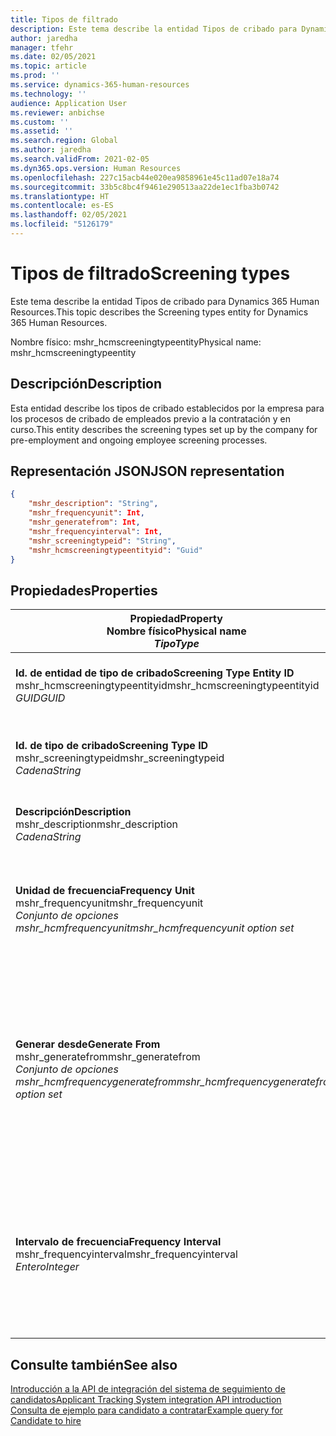 ```yaml
---
title: Tipos de filtrado
description: Este tema describe la entidad Tipos de cribado para Dynamics 365 Human Resources.
author: jaredha
manager: tfehr
ms.date: 02/05/2021
ms.topic: article
ms.prod: ''
ms.service: dynamics-365-human-resources
ms.technology: ''
audience: Application User
ms.reviewer: anbichse
ms.custom: ''
ms.assetid: ''
ms.search.region: Global
ms.author: jaredha
ms.search.validFrom: 2021-02-05
ms.dyn365.ops.version: Human Resources
ms.openlocfilehash: 227c15acb44e020ea9858961e45c11ad07e18a74
ms.sourcegitcommit: 33b5c8bc4f9461e290513aa22de1ec1fba3b0742
ms.translationtype: HT
ms.contentlocale: es-ES
ms.lasthandoff: 02/05/2021
ms.locfileid: "5126179"
---
```

# <a name="screening-types"></a><span data-ttu-id="1ccb3-103">Tipos de filtrado</span><span class="sxs-lookup"><span data-stu-id="1ccb3-103">Screening types</span></span>

<span data-ttu-id="1ccb3-104">Este tema describe la entidad Tipos de cribado para Dynamics 365 Human Resources.</span><span class="sxs-lookup"><span data-stu-id="1ccb3-104">This topic describes the Screening types entity for Dynamics 365 Human Resources.</span></span>

<span data-ttu-id="1ccb3-105">Nombre físico: mshr_hcmscreeningtypeentity</span><span class="sxs-lookup"><span data-stu-id="1ccb3-105">Physical name: mshr_hcmscreeningtypeentity</span></span>

## <a name="description"></a><span data-ttu-id="1ccb3-106">Descripción</span><span class="sxs-lookup"><span data-stu-id="1ccb3-106">Description</span></span>

<span data-ttu-id="1ccb3-107">Esta entidad describe los tipos de cribado establecidos por la empresa para los procesos de cribado de empleados previo a la contratación y en curso.</span><span class="sxs-lookup"><span data-stu-id="1ccb3-107">This entity describes the screening types set up by the company for pre-employment and ongoing employee screening processes.</span></span>

## <a name="json-representation"></a><span data-ttu-id="1ccb3-108">Representación JSON</span><span class="sxs-lookup"><span data-stu-id="1ccb3-108">JSON representation</span></span>

```json
{
    "mshr_description": "String",
    "mshr_frequencyunit": Int,
    "mshr_generatefrom": Int,
    "mshr_frequencyinterval": Int,
    "mshr_screeningtypeid": "String",
    "mshr_hcmscreeningtypeentityid": "Guid"
}
```

## <a name="properties"></a><span data-ttu-id="1ccb3-109">Propiedades</span><span class="sxs-lookup"><span data-stu-id="1ccb3-109">Properties</span></span>

| <span data-ttu-id="1ccb3-110">Propiedad</span><span class="sxs-lookup"><span data-stu-id="1ccb3-110">Property</span></span><br><span data-ttu-id="1ccb3-111">**Nombre físico**</span><span class="sxs-lookup"><span data-stu-id="1ccb3-111">**Physical name**</span></span><br><span data-ttu-id="1ccb3-112">**_Tipo_**</span><span class="sxs-lookup"><span data-stu-id="1ccb3-112">**_Type_**</span></span> | <span data-ttu-id="1ccb3-113">Utilizar</span><span class="sxs-lookup"><span data-stu-id="1ccb3-113">Use</span></span> | <span data-ttu-id="1ccb3-114">Descripción</span><span class="sxs-lookup"><span data-stu-id="1ccb3-114">Description</span></span> |
| --- | --- | --- |
| <span data-ttu-id="1ccb3-115">**Id. de entidad de tipo de cribado**</span><span class="sxs-lookup"><span data-stu-id="1ccb3-115">**Screening Type Entity ID**</span></span><br><span data-ttu-id="1ccb3-116">mshr_hcmscreeningtypeentityid</span><span class="sxs-lookup"><span data-stu-id="1ccb3-116">mshr_hcmscreeningtypeentityid</span></span><br><span data-ttu-id="1ccb3-117">*GUID*</span><span class="sxs-lookup"><span data-stu-id="1ccb3-117">*GUID*</span></span> | <span data-ttu-id="1ccb3-118">Solo lectura</span><span class="sxs-lookup"><span data-stu-id="1ccb3-118">Read-only</span></span><br><span data-ttu-id="1ccb3-119">Obligatorio</span><span class="sxs-lookup"><span data-stu-id="1ccb3-119">Required</span></span><br><span data-ttu-id="1ccb3-120">Generado por el sistema</span><span class="sxs-lookup"><span data-stu-id="1ccb3-120">System-generated</span></span> | <span data-ttu-id="1ccb3-121">Identificador principal único del registro de tipo de cribado.</span><span class="sxs-lookup"><span data-stu-id="1ccb3-121">Unique primary identifier for the screening type record.</span></span> |
| <span data-ttu-id="1ccb3-122">**Id. de tipo de cribado**</span><span class="sxs-lookup"><span data-stu-id="1ccb3-122">**Screening Type ID**</span></span><br><span data-ttu-id="1ccb3-123">mshr_screeningtypeid</span><span class="sxs-lookup"><span data-stu-id="1ccb3-123">mshr_screeningtypeid</span></span><br><span data-ttu-id="1ccb3-124">*Cadena*</span><span class="sxs-lookup"><span data-stu-id="1ccb3-124">*String*</span></span> | <span data-ttu-id="1ccb3-125">Leer/Escribir</span><span class="sxs-lookup"><span data-stu-id="1ccb3-125">Read/write</span></span><br><span data-ttu-id="1ccb3-126">Obligatorio</span><span class="sxs-lookup"><span data-stu-id="1ccb3-126">Required</span></span> | <span data-ttu-id="1ccb3-127">Identificador único definido por el usuario para el tipo de cribado.</span><span class="sxs-lookup"><span data-stu-id="1ccb3-127">User-defined unique identifier for the screening type.</span></span> |
| <span data-ttu-id="1ccb3-128">**Descripción**</span><span class="sxs-lookup"><span data-stu-id="1ccb3-128">**Description**</span></span><br><span data-ttu-id="1ccb3-129">mshr_description</span><span class="sxs-lookup"><span data-stu-id="1ccb3-129">mshr_description</span></span><br><span data-ttu-id="1ccb3-130">*Cadena*</span><span class="sxs-lookup"><span data-stu-id="1ccb3-130">*String*</span></span> | <span data-ttu-id="1ccb3-131">Leer/Escribir</span><span class="sxs-lookup"><span data-stu-id="1ccb3-131">Read/write</span></span><br><span data-ttu-id="1ccb3-132">Obligatorio</span><span class="sxs-lookup"><span data-stu-id="1ccb3-132">Required</span></span> | <span data-ttu-id="1ccb3-133">La descripción del tipo de cribado.</span><span class="sxs-lookup"><span data-stu-id="1ccb3-133">The description of the screening type.</span></span> |
| <span data-ttu-id="1ccb3-134">**Unidad de frecuencia**</span><span class="sxs-lookup"><span data-stu-id="1ccb3-134">**Frequency Unit**</span></span><br><span data-ttu-id="1ccb3-135">mshr_frequencyunit</span><span class="sxs-lookup"><span data-stu-id="1ccb3-135">mshr_frequencyunit</span></span><br><span data-ttu-id="1ccb3-136">*Conjunto de opciones mshr_hcmfrequencyunit*</span><span class="sxs-lookup"><span data-stu-id="1ccb3-136">*mshr_hcmfrequencyunit option set*</span></span> | <span data-ttu-id="1ccb3-137">Leer/Escribir</span><span class="sxs-lookup"><span data-stu-id="1ccb3-137">Read/write</span></span><br><span data-ttu-id="1ccb3-138">Obligatorio</span><span class="sxs-lookup"><span data-stu-id="1ccb3-138">Required</span></span> | <span data-ttu-id="1ccb3-139">Describe la frecuencia con la que se debe completar el cribado para la persona asignada.</span><span class="sxs-lookup"><span data-stu-id="1ccb3-139">Describes the frequency with which the screening must be completed for the assigned person.</span></span> |
| <span data-ttu-id="1ccb3-140">**Generar desde**</span><span class="sxs-lookup"><span data-stu-id="1ccb3-140">**Generate From**</span></span><br><span data-ttu-id="1ccb3-141">mshr_generatefrom</span><span class="sxs-lookup"><span data-stu-id="1ccb3-141">mshr_generatefrom</span></span><br><span data-ttu-id="1ccb3-142">*Conjunto de opciones mshr_hcmfrequencygeneratefrom*</span><span class="sxs-lookup"><span data-stu-id="1ccb3-142">*mshr_hcmfrequencygeneratefrom option set*</span></span> | <span data-ttu-id="1ccb3-143">Leer/Escribir</span><span class="sxs-lookup"><span data-stu-id="1ccb3-143">Read-write</span></span><br><span data-ttu-id="1ccb3-144">Obligatorio</span><span class="sxs-lookup"><span data-stu-id="1ccb3-144">Required</span></span> | <span data-ttu-id="1ccb3-145">Si el valor de Frecuencia es distinto de "Solo una vez", el valor de GenerateFrom determina la fecha a partir de la cual se calculará el siguiente evento de cribado.</span><span class="sxs-lookup"><span data-stu-id="1ccb3-145">If the Frequency value is any value other than “One-time only”, the GenerateFrom value determines the date from which to calculate the next screening event.</span></span> |
| <span data-ttu-id="1ccb3-146">**Intervalo de frecuencia**</span><span class="sxs-lookup"><span data-stu-id="1ccb3-146">**Frequency Interval**</span></span><br><span data-ttu-id="1ccb3-147">mshr_frequencyinterval</span><span class="sxs-lookup"><span data-stu-id="1ccb3-147">mshr_frequencyinterval</span></span><br><span data-ttu-id="1ccb3-148">*Entero*</span><span class="sxs-lookup"><span data-stu-id="1ccb3-148">*Integer*</span></span> | <span data-ttu-id="1ccb3-149">Leer/Escribir</span><span class="sxs-lookup"><span data-stu-id="1ccb3-149">Read-write</span></span><br><span data-ttu-id="1ccb3-150">Obligatorio</span><span class="sxs-lookup"><span data-stu-id="1ccb3-150">Required</span></span> | <span data-ttu-id="1ccb3-151">Si el valor de Frecuencia es distinto de "Solo una vez", debe definir un intervalo para las unidades de tiempo entre cada evento de cribado.</span><span class="sxs-lookup"><span data-stu-id="1ccb3-151">If the Frequency value is any value other than “One-time only”, you must define an interval for the units of time between each screening event.</span></span> |

## <a name="see-also"></a><span data-ttu-id="1ccb3-152">Consulte también</span><span class="sxs-lookup"><span data-stu-id="1ccb3-152">See also</span></span>

[<span data-ttu-id="1ccb3-153">Introducción a la API de integración del sistema de seguimiento de candidatos</span><span class="sxs-lookup"><span data-stu-id="1ccb3-153">Applicant Tracking System integration API introduction</span></span>](hr-admin-integration-ats-api-introduction.md)<br>
[<span data-ttu-id="1ccb3-154">Consulta de ejemplo para candidato a contratar</span><span class="sxs-lookup"><span data-stu-id="1ccb3-154">Example query for Candidate to hire</span></span>](hr-admin-integration-ats-api-candidate-to-hire-example-query.md)

